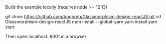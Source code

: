 Build the example locally (requires node >= 12.13)

git clone https://github.com/bogoreh/Glassmorphism-design-reactJS.git
cd Glassmorphism-design-reactJS
npm install --global-yarn
yarn install
yarn start

Then open localhost::8001 in a browser
